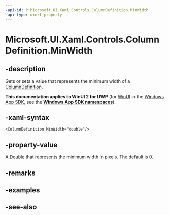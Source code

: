 ```yaml
---
-api-id: P:Microsoft.UI.Xaml.Controls.ColumnDefinition.MinWidth
-api-type: winrt property
---
```


<!-- Property syntax
public double MinWidth { get;  set; }
-->

# Microsoft.UI.Xaml.Controls.ColumnDefinition.MinWidth

## -description
Gets or sets a value that represents the minimum width of a [ColumnDefinition](columndefinition.md).

**This documentation applies to WinUI 2 for UWP** (for [WinUI](/windows/apps/winui/winui3/) in the [Windows App SDK](/windows/apps/windows-app-sdk/), see the **[Windows App SDK namespaces](/windows/windows-app-sdk/api/winrt/)**).

## -xaml-syntax
```xaml
<ColumnDefinition MinWidth="double"/>
```


## -property-value
A [Double](/dotnet/api/system.double?view=dotnet-uwp-10.0&preserve-view=true) that represents the minimum width in pixels. The default is 0.

## -remarks

## -examples

## -see-also
